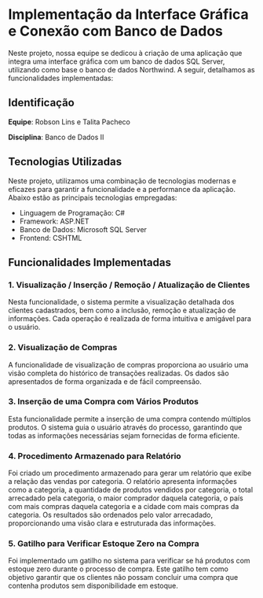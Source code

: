 # Implementação da Interface Gráfica e Conexão com Banco de Dados

Neste projeto, nossa equipe se dedicou à criação de uma aplicação que integra uma interface gráfica com um banco de dados SQL Server, utilizando como base o banco de dados Northwind. A seguir, detalhamos as funcionalidades implementadas:

## Identificação

**Equipe**: Robson Lins e Talita Pacheco

**Disciplina**: Banco de Dados II

## Tecnologias Utilizadas

Neste projeto, utilizamos uma combinação de tecnologias modernas e eficazes para garantir a funcionalidade e a performance da aplicação. Abaixo estão as principais tecnologias empregadas:

- Linguagem de Programação: C#
- Framework: ASP.NET
- Banco de Dados: Microsoft SQL Server
- Frontend: CSHTML

## Funcionalidades Implementadas

### 1. Visualização / Inserção / Remoção / Atualização de Clientes

Nesta funcionalidade, o sistema permite a visualização detalhada dos clientes cadastrados, bem como a inclusão, remoção e atualização de informações. Cada operação é realizada de forma intuitiva e amigável para o usuário.

### 2. Visualização de Compras

A funcionalidade de visualização de compras proporciona ao usuário uma visão completa do histórico de transações realizadas. Os dados são apresentados de forma organizada e de fácil compreensão.

### 3. Inserção de uma Compra com Vários Produtos

Esta funcionalidade permite a inserção de uma compra contendo múltiplos produtos. O sistema guia o usuário através do processo, garantindo que todas as informações necessárias sejam fornecidas de forma eficiente.

### 4. Procedimento Armazenado para Relatório

Foi criado um procedimento armazenado para gerar um relatório que exibe a relação das vendas por categoria. O relatório apresenta informações como a categoria, a quantidade de produtos vendidos por categoria, o total arrecadado pela categoria, o maior comprador daquela categoria, o país com mais compras daquela categoria e a cidade com mais compras da categoria. Os resultados são ordenados pelo valor arrecadado, proporcionando uma visão clara e estruturada das informações.

### 5. Gatilho para Verificar Estoque Zero na Compra

Foi implementado um gatilho no sistema para verificar se há produtos com estoque zero durante o processo de compra. Este gatilho tem como objetivo garantir que os clientes não possam concluir uma compra que contenha produtos sem disponibilidade em estoque.
